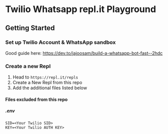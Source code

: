 # Twilio Whatsapp repl.it Playground

## Getting Started

### Set up Twilio Account & WhatsApp sandbox

Good guide here:
https://dev.to/jajoosam/build-a-whatsapp-bot-fast--2hdc

### Create a new Repl

1. Head to `https://repl.it/repls`
1. Create a New Repl from this repo
1. Add the additional files listed below

#### Files excluded from this repo

##### .env
```
SID=<Your Twilio SID>
KEY=<Your Twilio AUTH KEY>
```